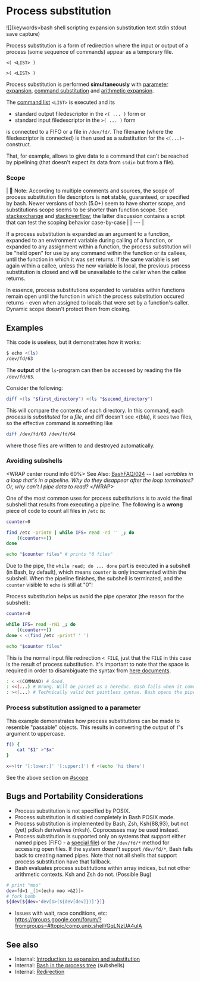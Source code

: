 # Process substitution

![](keywords>bash shell scripting expansion substitution text stdin stdout save capture)

Process substitution is a form of redirection where the input or output
of a process (some sequence of commands) appear as a temporary file.

    <( <LIST> )

    >( <LIST> )

Process substitution is performed **simultaneously** with [parameter
expansion](/syntax/pe), [command
substitution](/syntax/expansion/cmdsubst) and [arithmetic
expansion](/syntax/expansion/arith).

The [command list](/syntax/basicgrammar#lists) `<LIST>` is executed and
its

- standard output filedescriptor in the `<( ... )` form or
- standard input filedescriptor in the `>( ... )` form

is connected to a FIFO or a file in `/dev/fd/`. The filename (where the
filedescriptor is connected) is then used as a substitution for the
`<(...)`-construct.

That, for example, allows to give data to a command that can't be
reached by pipelining (that doesn't expect its data from `stdin` but
from a file).

### Scope

| :loudspeaker:  Note: According to multiple comments and sources, the
scope of process substitution file descriptors is **not** stable,
guaranteed, or specified by bash. Newer versions of bash (5.0+) seem to
have shorter scope, and substitutions scope seems to be shorter than
function scope. See
[stackexchange](https://unix.stackexchange.com/questions/425456/conditional-process-substitution)
and
[stackoverflow](https://stackoverflow.com/questions/46660020/bash-what-is-the-scope-of-the-process-substitution);
the latter discussion contains a script that can test the scoping
behavior case-by-case  |
| --- |

If a process substitution is expanded as an argument to a function,
expanded to an environment variable during calling of a function, or
expanded to any assignment within a function, the process substitution
will be "held open" for use by any command within the function or its
callees, until the function in which it was set returns. If the same
variable is set again within a callee, unless the new variable is local,
the previous process substitution is closed and will be unavailable to
the caller when the callee returns.

In essence, process substitutions expanded to variables within functions
remain open until the function in which the process substitution occured
returns - even when assigned to locals that were set by a function's
caller. Dynamic scope doesn't protect them from closing.

## Examples

This code is useless, but it demonstrates how it works:

``` bash
$ echo <(ls)
/dev/fd/63
```

The **output** of the `ls`-program can then be accessed by reading the
file `/dev/fd/63`.

Consider the following:

``` bash
diff <(ls "$first_directory") <(ls "$second_directory")
```

This will compare the contents of each directory. In this command, each
*process* is *substituted* for a *file*, and diff doesn't see \<(bla),
it sees two files, so the effective command is something like

``` bash
diff /dev/fd/63 /dev/fd/64
```

where those files are written to and destroyed automatically.

### Avoiding subshells

\<WRAP center round info 60%\> See Also:
[BashFAQ/024](http://mywiki.wooledge.org/BashFAQ/024) -- *I set
variables in a loop that's in a pipeline. Why do they disappear after
the loop terminates? Or, why can't I pipe data to read?* \</WRAP\>

One of the most common uses for process substitutions is to avoid the
final subshell that results from executing a pipeline. The following is
a **wrong** piece of code to count all files in `/etc` is:

``` bash
counter=0

find /etc -print0 | while IFS= read -rd '' _; do
    ((counter++))
done

echo "$counter files" # prints "0 files"
```

Due to the pipe, the `while read; do ... done` part is executed in a
subshell (in Bash, by default), which means `counter` is only
incremented within the subshell. When the pipeline finishes, the
subshell is terminated, and the `counter` visible to `echo` is still at
"0"!

Process substitution helps us avoid the pipe operator (the reason for
the subshell):

``` bash
counter=0

while IFS= read -rN1 _; do
    ((counter++))
done < <(find /etc -printf ' ')

echo "$counter files"
```

This is the normal input file redirection `< FILE`, just that the `FILE`
in this case is the result of process substitution. It's important to
note that the space is required in order to disambiguate the syntax from
[here documents](/syntax/redirection#here_documents).

``` bash
: < <(COMMAND) # Good.
: <<(...) # Wrong. Will be parsed as a heredoc. Bash fails when it comes across the unquoted metacharacter ''(''
: ><(...) # Technically valid but pointless syntax. Bash opens the pipe for writing, while the commands within the process substitution have their stdout connected to the pipe.
```

### Process substitution assigned to a parameter

This example demonstrates how process substitutions can be made to
resemble "passable" objects. This results in converting the output of
`f`'s argument to uppercase.

``` bash
f() {
    cat "$1" >"$x"
}

x=>(tr '[:lower:]' '[:upper:]') f <(echo 'hi there')
```

See the above section on [\#scope](#scope)

## Bugs and Portability Considerations

- Process substitution is not specified by POSIX.
- Process substitution is disabled completely in Bash POSIX mode.
- Process substitution is implemented by Bash, Zsh, Ksh{88,93}, but not
  (yet) pdksh derivatives (mksh). Coprocesses may be used instead.
- Process substitution is supported only on systems that support either
  named pipes (FIFO - a [special file](/dict/terms/special_file)) or the
  `/dev/fd/*` method for accessing open files. If the system doesn't
  support `/dev/fd/*`, Bash falls back to creating named pipes. Note
  that not all shells that support process substitution have that
  fallback.
- Bash evaluates process substitutions within array indices, but not
  other arithmetic contexts. Ksh and Zsh do not. (Possible Bug)

``` bash
# print "moo"
dev=fd=1 _[1<(echo moo >&2)]=
# fork bomb
${dev[${dev='dev[1>(${dev[dev]})]'}]}
```

- Issues with wait, race conditions, etc:
  <https://groups.google.com/forum/?fromgroups=#!topic/comp.unix.shell/GqLNzUA4ulA>

## See also

- Internal: [Introduction to expansion and
  substitution](/syntax/expansion/intro)
- Internal: [Bash in the process tree](/scripting/processtree)
  (subshells)
- Internal: [Redirection](/syntax/redirection)
